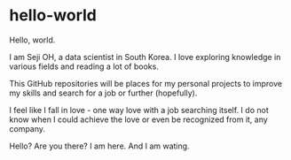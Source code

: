 # hello-world

Hello, world.

I am Seji OH, a data scientist in South Korea.
I love exploring knowledge in various fields and reading a lot of books.

This GitHub repositories will be places for my personal projects
to improve my skills and search for a job or further (hopefully).

I feel like I fall in love - one way love with a job searching itself.
I do not know when I could achieve the love or even be recognized from it, any company.

Hello?
Are you there?
I am here.
And I am wating.
